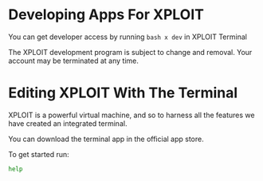 # Developing Apps For XPLOIT

You can get developer access by running ```bash x dev``` in XPLOIT Terminal

The XPLOIT development program is subject to change and removal. Your account may be terminated at any time.

# Editing XPLOIT With The Terminal

XPLOIT is a powerful virtual machine, and so to harness all the features we have created an integrated terminal.

You can download the terminal app in the official app store. 

To get started run: 

```bash
help
```